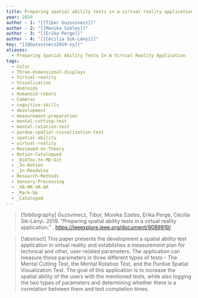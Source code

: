 ```yaml
---
title: Preparing spatial ability tests in a virtual reality application
year: 2019
author - 1: "[[Tibor Guzsvinecz]]"
author - 2: "[[Monika Szeles]]"
author - 3: "[[Erika Perge]]"
author - 4: "[[Cécilia Sik-Lányi]]"
key: "[[@Guzsvinecz2019-sy]]"
aliases:
  - Preparing Spatial Ability Tests In A Virtual Reality Application
tags:
  - Color
  - Three-dimensional-displays
  - Virtual-reality
  - Visualization
  - Androids
  - Humanoid-robots
  - Cameras
  - cognitive-skills
  - development
  - measurement-preparation
  - mental-cutting-test
  - mental-rotation-test
  - purdue-spatial-visualization-test
  - spatial-ability
  - virtual-reality
  - Reviewed-on-Theory
  - Notion-Catalogued
  - _BibTex-to-MD-Git
  - _In-Notion
  - _In-Readwise
  - Research-Methods
  - Sensory-Processing
  - _XR-MR-VR-AR
  - _Mark-Up
  - _Cataloged
---
```


> [!bibliography]
> Guzsvinecz, Tibor, Monika Szeles, Erika Perge, Cécilia Sik-Lányi. 2019. “Preparing spatial ability tests in a virtual reality application.” . https://ieeexplore.ieee.org/document/9089919/

> [!abstract]
> This paper presents the development a spatial ability test application in virtual reality and establishes a measurement plan for technical and other, user-related parameters. The application can measure these parameters in three different types of tests -  The Mental Cutting Test, the Mental Rotation Test, and the Purdue Spatial Visualization Test. The goal of this application is to increase the spatial ability of the users with the mentioned tests, while also logging the two types of parameters and determining whether there is a correlation between them and test completion times.